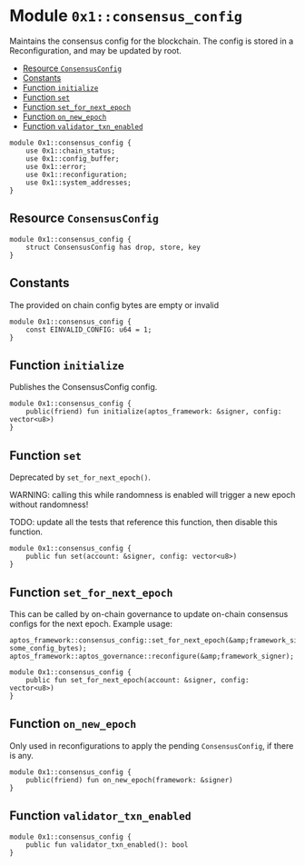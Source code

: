 
<a id="0x1_consensus_config"></a>

# Module `0x1::consensus_config`

Maintains the consensus config for the blockchain. The config is stored in a
Reconfiguration, and may be updated by root.


-  [Resource `ConsensusConfig`](#0x1_consensus_config_ConsensusConfig)
-  [Constants](#@Constants_0)
-  [Function `initialize`](#0x1_consensus_config_initialize)
-  [Function `set`](#0x1_consensus_config_set)
-  [Function `set_for_next_epoch`](#0x1_consensus_config_set_for_next_epoch)
-  [Function `on_new_epoch`](#0x1_consensus_config_on_new_epoch)
-  [Function `validator_txn_enabled`](#0x1_consensus_config_validator_txn_enabled)


```move
module 0x1::consensus_config {
    use 0x1::chain_status;
    use 0x1::config_buffer;
    use 0x1::error;
    use 0x1::reconfiguration;
    use 0x1::system_addresses;
}
```


<a id="0x1_consensus_config_ConsensusConfig"></a>

## Resource `ConsensusConfig`



```move
module 0x1::consensus_config {
    struct ConsensusConfig has drop, store, key
}
```


<a id="@Constants_0"></a>

## Constants


<a id="0x1_consensus_config_EINVALID_CONFIG"></a>

The provided on chain config bytes are empty or invalid


```move
module 0x1::consensus_config {
    const EINVALID_CONFIG: u64 = 1;
}
```


<a id="0x1_consensus_config_initialize"></a>

## Function `initialize`

Publishes the ConsensusConfig config.


```move
module 0x1::consensus_config {
    public(friend) fun initialize(aptos_framework: &signer, config: vector<u8>)
}
```


<a id="0x1_consensus_config_set"></a>

## Function `set`

Deprecated by `set_for_next_epoch()`.

WARNING: calling this while randomness is enabled will trigger a new epoch without randomness!

TODO: update all the tests that reference this function, then disable this function.


```move
module 0x1::consensus_config {
    public fun set(account: &signer, config: vector<u8>)
}
```


<a id="0x1_consensus_config_set_for_next_epoch"></a>

## Function `set_for_next_epoch`

This can be called by on&#45;chain governance to update on&#45;chain consensus configs for the next epoch.
Example usage:
```
aptos_framework::consensus_config::set_for_next_epoch(&amp;framework_signer, some_config_bytes);
aptos_framework::aptos_governance::reconfigure(&amp;framework_signer);
```


```move
module 0x1::consensus_config {
    public fun set_for_next_epoch(account: &signer, config: vector<u8>)
}
```


<a id="0x1_consensus_config_on_new_epoch"></a>

## Function `on_new_epoch`

Only used in reconfigurations to apply the pending `ConsensusConfig`, if there is any.


```move
module 0x1::consensus_config {
    public(friend) fun on_new_epoch(framework: &signer)
}
```


<a id="0x1_consensus_config_validator_txn_enabled"></a>

## Function `validator_txn_enabled`



```move
module 0x1::consensus_config {
    public fun validator_txn_enabled(): bool
}
```
